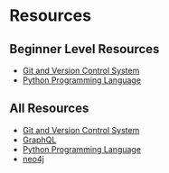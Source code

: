 Resources
==========

Beginner Level Resources
--------------------------
- [Git and Version Control System](https://github.com/ramanaditya/resources/blob/main/vcs.md)
- [Python Programming Language](https://github.com/ramanaditya/resources/blob/main/python.md)

All Resources
--------------
- [Git and Version Control System](https://github.com/ramanaditya/resources/blob/main/vcs.md)
- [GraphQL](https://github.com/ramanaditya/resources/blob/main/graphql.md)
- [Python Programming Language](https://github.com/ramanaditya/resources/blob/main/python.md)
- [neo4j](https://github.com/ramanaditya/resources/blob/main/neo4j.md)
